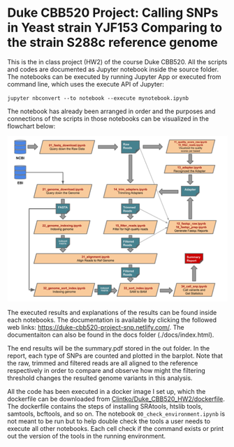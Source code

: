 # Duke CBB520 Project: Calling SNPs in Yeast strain YJF153 Comparing to the strain S288c reference genome

This is the in class project (HW2) of the course Duke CBB520. All the scripts and codes are documented as Jupyter notebook inside the source folder. The notebooks can be executed by running Jupyter App or executed from command line, which uses the execute API of Jupyter:

`jupyter nbconvert --to notebook --execute mynotebook.ipynb`

The notebook has already been arranged in order and the purposes and connections of the scripts in those notebooks can be visualized in the flowchart below: 

![](./flowchart_call_snp.png)

The executed results and explanations of the results can be found inside each notebooks. The documentation is available by clicking the followed web links: https://duke-cbb520-project-snp.netlify.com/. The documentaiton can also be found in the docs folder (./docs/index.html).  

The end results will be the summary.pdf stored in the out folder. In the report, each type of SNPs are counted and plotted in the barplot. Note that the raw, trimmed and filtered reads are all aligned to the reference respectively in order to compare and observe how might the filtering threshold changes the resulted genome variants in this analysis. 

All the code has been executed in a docker image I set up, which the dockerfile can be downloaded from [Clintko/Duke_CBB520_HW2/dockerfile](https://github.com/clintko/Dockerfile/blob/master/Duke_CBB520_HW2/dockerfile). The dockerfile contains the steps of installing SRAtools, htslib tools, samtools, bcftools, and so on. The notebook `00_check_environment.ipynb` is not meant to be run but to help double check the tools a user needs to execute all other notebooks. Each cell check if the command exists or print out the version of the tools in the running environment.